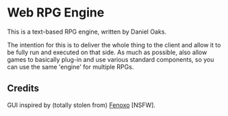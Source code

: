 # Web RPG Engine
This is a text-based RPG engine, written by Daniel Oaks.

The intention for this is to deliver the whole thing to the client and allow it to be fully run and executed on that side. As much as possible, also allow games to basically plug-in and use various standard components, so you can use the same 'engine' for multiple RPGs.


## Credits

GUI inspired by (totally stolen from) [Fenoxo](https://www.fenoxo.com) \[NSFW\].
